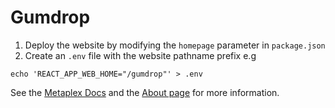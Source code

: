 # Gumdrop

1) Deploy the website by modifying the `homepage` parameter in `package.json`
2) Create an `.env` file with the website pathname prefix e.g

```
echo 'REACT_APP_WEB_HOME="/gumdrop"' > .env
```

See the [Metaplex Docs](https://docs.metaplex.com/create-gumdrop/) and the
[About page](https://lwus.github.io/metaplex/) for more information.
